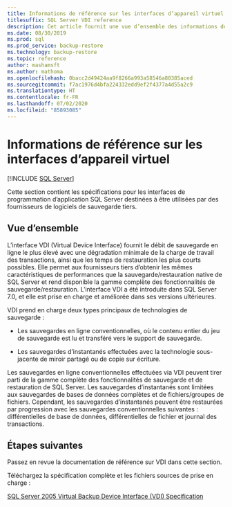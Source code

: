 ```yaml
---
title: Informations de référence sur les interfaces d’appareil virtuel
titlesuffix: SQL Server VDI reference
description: Cet article fournit une vue d’ensemble des informations de référence sur les interfaces d’appareil virtuel pour la sauvegarde SQL Server.
ms.date: 08/30/2019
ms.prod: sql
ms.prod_service: backup-restore
ms.technology: backup-restore
ms.topic: reference
author: mashamsft
ms.author: mathoma
ms.openlocfilehash: 0bacc2d49424aa9f8266a993a58546a80385aced
ms.sourcegitcommit: f7ac1976d4bfa224332edd9ef2f4377a4d55a2c9
ms.translationtype: HT
ms.contentlocale: fr-FR
ms.lasthandoff: 07/02/2020
ms.locfileid: "85893085"
---
```

# <a name="virtual-device-interface-vdi-reference"></a>Informations de référence sur les interfaces d’appareil virtuel

[!INCLUDE [SQL Server](../../../includes/applies-to-version/sqlserver.md)]

Cette section contient les spécifications pour les interfaces de programmation d’application SQL Server destinées à être utilisées par des fournisseurs de logiciels de sauvegarde tiers.

## <a name="overview"></a>Vue d’ensemble

L’interface VDI (Virtual Device Interface) fournit le débit de sauvegarde en ligne le plus élevé avec une dégradation minimale de la charge de travail des transactions, ainsi que les temps de restauration les plus courts possibles. Elle permet aux fournisseurs tiers d’obtenir les mêmes caractéristiques de performances que la sauvegarde/restauration native de SQL Server et rend disponible la gamme complète des fonctionnalités de sauvegarde/restauration. L’interface VDI a été introduite dans SQL Server 7.0, et elle est prise en charge et améliorée dans ses versions ultérieures.

VDI prend en charge deux types principaux de technologies de sauvegarde :

- Les sauvegardes en ligne conventionnelles, où le contenu entier du jeu de sauvegarde est lu et transféré vers le support de sauvegarde.

- Les sauvegardes d’instantanés effectuées avec la technologie sous-jacente de miroir partagé ou de copie sur écriture.

Les sauvegardes en ligne conventionnelles effectuées via VDI peuvent tirer parti de la gamme complète des fonctionnalités de sauvegarde et de restauration de SQL Server. Les sauvegardes d’instantanés sont limitées aux sauvegardes de bases de données complètes et de fichiers/groupes de fichiers. Cependant, les sauvegardes d’instantanés peuvent être restaurées par progression avec les sauvegardes conventionnelles suivantes : différentielles de base de données, différentielles de fichier et journal des transactions.

## <a name="next-steps"></a>Étapes suivantes

Passez en revue la documentation de référence sur VDI dans cette section.

Téléchargez la spécification complète et les fichiers sources de prise en charge :

[SQL Server 2005 Virtual Backup Device Interface (VDI) Specification](https://www.microsoft.com/download/details.aspx?id=17282)